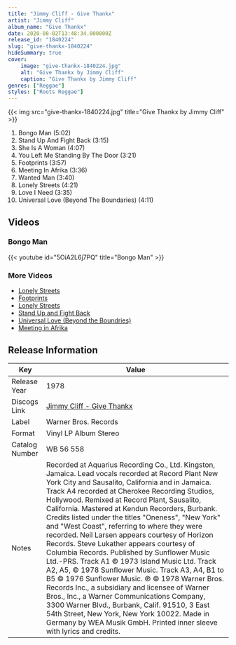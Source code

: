 ```yaml
---
title: "Jimmy Cliff - Give Thankx"
artist: "Jimmy Cliff"
album_name: "Give Thankx"
date: 2020-08-02T13:48:34.000000Z
release_id: "1840224"
slug: "give-thankx-1840224"
hideSummary: true
cover:
    image: "give-thankx-1840224.jpg"
    alt: "Give Thankx by Jimmy Cliff"
    caption: "Give Thankx by Jimmy Cliff"
genres: ["Reggae"]
styles: ["Roots Reggae"]
---
```


{{< img src="give-thankx-1840224.jpg" title="Give Thankx by Jimmy Cliff" >}}

<!-- section break -->

1. Bongo Man (5:02)
2. Stand Up And Fight Back (3:15)
3. She Is A Woman (4:07)
4. You Left Me Standing By The Door (3:21)
5. Footprints (3:57)
6. Meeting In Afrika (3:36)
7. Wanted Man (3:40)
8. Lonely Streets (4:21)
9. Love I Need (3:35)
10. Universal Love (Beyond The Boundaries) (4:11)

<!-- section break -->




## Videos
### Bongo Man
{{< youtube id="5OiA2L6j7PQ" title="Bongo Man" >}}<br>

### More Videos

- [Lonely Streets](https://www.youtube.com/watch?v=6zEihLB92cU)
- [Footprints](https://www.youtube.com/watch?v=sGdGGFgq57U)
- [Lonely Streets](https://www.youtube.com/watch?v=0hhG73h1hGo)
- [Stand Up and Fight Back](https://www.youtube.com/watch?v=qeXeVMvW-ZI)
- [Universal Love (Beyond the Boundries)](https://www.youtube.com/watch?v=dNJmG2a7HP4)
- [Meeting in Afrika](https://www.youtube.com/watch?v=-86TPqPogDc)


## Release Information
|  Key           | Value                                                |
| ---------------| ---------------------------------------------------- |
| Release Year   | 1978                                   |
| Discogs Link   | [Jimmy Cliff - Give Thankx](https://www.discogs.com/release/1840224-Jimmy-Cliff-Give-Thankx) |
| Label          | Warner Bros. Records |
| Format         | Vinyl LP Album Stereo |
| Catalog Number | WB 56 558 |
| Notes | Recorded at Aquarius Recording Co., Ltd. Kingston, Jamaica. Lead vocals recorded at Record Plant New York City and Sausalito, California and in Jamaica. Track A4 recorded at Cherokee Recording Studios, Hollywood. Remixed at Record Plant, Sausalito, California. Mastered at Kendun Recorders, Burbank.  Credits listed under the titles "Oneness", "New York" and "West Coast", referring to where they were recorded.  Neil Larsen appears courtesy of Horizon Records. Steve Lukather appears courtesy of Columbia Records.  Published by Sunflower Music Ltd.-PRS.  Track A1 © 1973 Island Music Ltd. Track A2, A5, © 1978 Sunflower Music. Track A3, A4, B1 to B5 © 1976 Sunflower Music.  ℗ © 1978 Warner Bros. Records Inc., a subsidiary and licensee of Warner Bros., Inc., a Warner Communications Company, 3300 Warner Blvd., Burbank, Calif. 91510, 3 East 54th Street, New York, New York 10022.  Made in Germany by WEA Musik GmbH. Printed inner sleeve with lyrics and credits. |